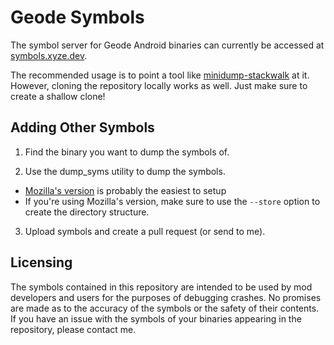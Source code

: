 # Geode Symbols

The symbol server for Geode Android binaries can currently be accessed at [symbols.xyze.dev](https://symbols.xyze.dev/).

The recommended usage is to point a tool like [minidump-stackwalk](https://crates.io/crates/minidump-stackwalk) at it. However, cloning the repository locally works as well. Just make sure to create a shallow clone!

## Adding Other Symbols

1. Find the binary you want to dump the symbols of.

2. Use the dump_syms utility to dump the symbols.
  - [Mozilla's version](https://github.com/mozilla/dump_syms) is probably the easiest to setup
  - If you're using Mozilla's version, make sure to use the `--store` option to create the directory structure.

3. Upload symbols and create a pull request (or send to me).

## Licensing

The symbols contained in this repository are intended to be used by mod developers and users for the purposes of debugging crashes. No promises are made as to the accuracy of the symbols or the safety of their contents. If you have an issue with the symbols of your binaries appearing in the repository, please contact me.

